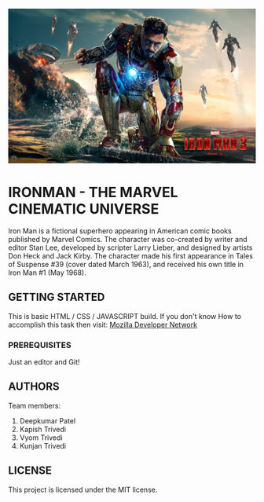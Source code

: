 ![IRONMAN-THE MCU](ironman.jpg "Philadelphia's Magic Gardens")

# IRONMAN - THE MARVEL CINEMATIC UNIVERSE

Iron Man is a fictional superhero appearing in American comic books published by Marvel Comics. The character was co-created by writer and editor Stan Lee, developed by scripter Larry Lieber, and designed by artists Don Heck and Jack Kirby. The character made his first appearance in Tales of Suspense #39 (cover dated March 1963), and received his own title in Iron Man #1 (May 1968).

## GETTING STARTED

This is basic HTML / CSS / JAVASCRIPT build. If you don't know How to accomplish this task then visit:
[Mozilla Developer Network](https://developer.mozilla.org/en-US/docs/Learn)

### PREREQUISITES

Just an editor and Git!


## AUTHORS

Team members:
1. Deepkumar Patel
2. Kapish Trivedi
3. Vyom Trivedi
4. Kunjan Trivedi

## LICENSE

This project is licensed under the MIT license.
